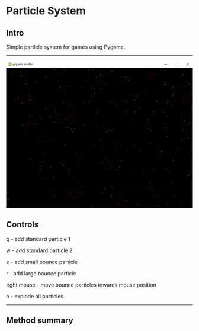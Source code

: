 # Particle System

## Intro

Simple particle system for games using Pygame.

---

![screenshot 1](assets/readme/scr1.png)

## Controls

q - add standard particle 1

w - add standard particle 2

e - add small bounce particle

r - add large bounce particle

right mouse - move bounce particles towards mouse position

a - explode all particles

---

## Method summary